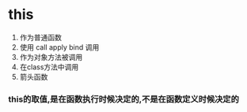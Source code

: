 # this


1. 作为普通函数
2. 使用 call apply bind 调用
3. 作为对象方法被调用
4. 在class方法中调用
5. 箭头函数


### this的取值,是在函数执行时候决定的,不是在函数定义时候决定的